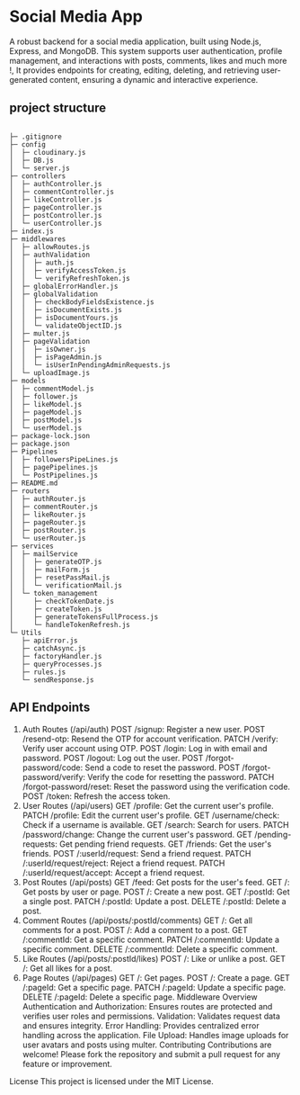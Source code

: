 # Social Media App

A robust backend for a social media application, built using Node.js, Express, and MongoDB. This system supports user authentication, profile management, and interactions with posts, comments, likes and much more !, It provides endpoints for creating, editing, deleting, and retrieving user-generated content, ensuring a dynamic and interactive experience.

## project structure

```

├─ .gitignore
├─ config
│  ├─ cloudinary.js
│  ├─ DB.js
│  └─ server.js
├─ controllers
│  ├─ authController.js
│  ├─ commentController.js
│  ├─ likeController.js
│  ├─ pageController.js
│  ├─ postController.js
│  └─ userController.js
├─ index.js
├─ middlewares
│  ├─ allowRoutes.js
│  ├─ authValidation
│  │  ├─ auth.js
│  │  ├─ verifyAccessToken.js
│  │  └─ verifyRefreshToken.js
│  ├─ globalErrorHandler.js
│  ├─ globalValidation
│  │  ├─ checkBodyFieldsExistence.js
│  │  ├─ isDocumentExists.js
│  │  ├─ isDocumentYours.js
│  │  └─ validateObjectID.js
│  ├─ multer.js
│  ├─ pageValidation
│  │  ├─ isOwner.js
│  │  ├─ isPageAdmin.js
│  │  └─ isUserInPendingAdminRequests.js
│  └─ uploadImage.js
├─ models
│  ├─ commentModel.js
│  ├─ follower.js
│  ├─ likeModel.js
│  ├─ pageModel.js
│  ├─ postModel.js
│  └─ userModel.js
├─ package-lock.json
├─ package.json
├─ Pipelines
│  ├─ followersPipeLines.js
│  ├─ pagePipelines.js
│  └─ PostPipelines.js
├─ README.md
├─ routers
│  ├─ authRouter.js
│  ├─ commentRouter.js
│  ├─ likeRouter.js
│  ├─ pageRouter.js
│  ├─ postRouter.js
│  └─ userRouter.js
├─ services
│  ├─ mailService
│  │  ├─ generateOTP.js
│  │  ├─ mailForm.js
│  │  ├─ resetPassMail.js
│  │  └─ verificationMail.js
│  └─ token_management
│     ├─ checkTokenDate.js
│     ├─ createToken.js
│     ├─ generateTokensFullProcess.js
│     └─ handleTokenRefresh.js
└─ Utils
   ├─ apiError.js
   ├─ catchAsync.js
   ├─ factoryHandler.js
   ├─ queryProcesses.js
   ├─ rules.js
   └─ sendResponse.js

```

## API Endpoints

1. Auth Routes (/api/auth)
   POST /signup: Register a new user.
   POST /resend-otp: Resend the OTP for account verification.
   PATCH /verify: Verify user account using OTP.
   POST /login: Log in with email and password.
   POST /logout: Log out the user.
   POST /forgot-password/code: Send a code to reset the password.
   POST /forgot-password/verify: Verify the code for resetting the password.
   PATCH /forgot-password/reset: Reset the password using the verification code.
   POST /token: Refresh the access token.
2. User Routes (/api/users)
   GET /profile: Get the current user's profile.
   PATCH /profile: Edit the current user's profile.
   GET /username/check: Check if a username is available.
   GET /search: Search for users.
   PATCH /password/change: Change the current user's password.
   GET /pending-requests: Get pending friend requests.
   GET /friends: Get the user's friends.
   POST /:userId/request: Send a friend request.
   PATCH /:userId/request/reject: Reject a friend request.
   PATCH /:userId/request/accept: Accept a friend request.
3. Post Routes (/api/posts)
   GET /feed: Get posts for the user's feed.
   GET /: Get posts by user or page.
   POST /: Create a new post.
   GET /:postId: Get a single post.
   PATCH /:postId: Update a post.
   DELETE /:postId: Delete a post.
4. Comment Routes (/api/posts/:postId/comments)
   GET /: Get all comments for a post.
   POST /: Add a comment to a post.
   GET /:commentId: Get a specific comment.
   PATCH /:commentId: Update a specific comment.
   DELETE /:commentId: Delete a specific comment.
5. Like Routes (/api/posts/:postId/likes)
   POST /: Like or unlike a post.
   GET /: Get all likes for a post.
6. Page Routes (/api/pages)
   GET /: Get pages.
   POST /: Create a page.
   GET /:pageId: Get a specific page.
   PATCH /:pageId: Update a specific page.
   DELETE /:pageId: Delete a specific page.
   Middleware Overview
   Authentication and Authorization: Ensures routes are protected and verifies user roles and permissions.
   Validation: Validates request data and ensures integrity.
   Error Handling: Provides centralized error handling across the application.
   File Upload: Handles image uploads for user avatars and posts using multer.
   Contributing
   Contributions are welcome! Please fork the repository and submit a pull request for any feature or improvement.

License
This project is licensed under the MIT License.
